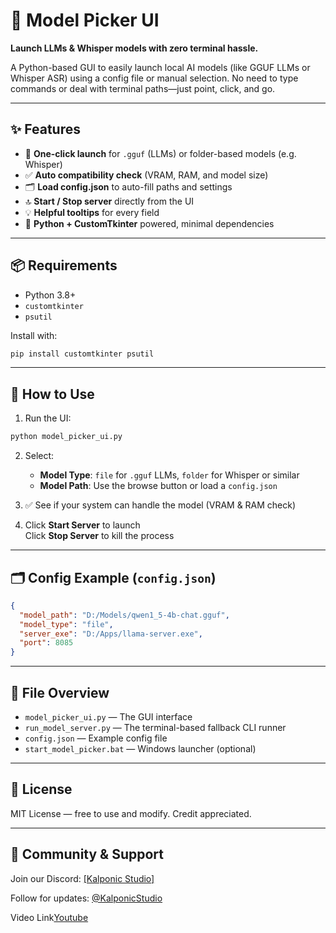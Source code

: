# 🧠 Model Picker UI  
**Launch LLMs & Whisper models with zero terminal hassle.**

A Python-based GUI to easily launch local AI models (like GGUF LLMs or Whisper ASR) using a config file or manual selection. No need to type commands or deal with terminal paths—just point, click, and go.

---

## ✨ Features

- 🎯 **One-click launch** for `.gguf` (LLMs) or folder-based models (e.g. Whisper)
- ✅ **Auto compatibility check** (VRAM, RAM, and model size)
- 🗂️ **Load config.json** to auto-fill paths and settings
- 🔝 **Start / Stop server** directly from the UI
- 💡 **Helpful tooltips** for every field
- 🔧 **Python + CustomTkinter** powered, minimal dependencies

---

## 📦 Requirements

- Python 3.8+
- `customtkinter`
- `psutil`

Install with:
```bash
pip install customtkinter psutil
```

---

## 🚀 How to Use

1. Run the UI:

```bash
python model_picker_ui.py
```

2. Select:
   - **Model Type**: `file` for `.gguf` LLMs, `folder` for Whisper or similar
   - **Model Path**: Use the browse button or load a `config.json`

3. ✅ See if your system can handle the model (VRAM & RAM check)

4. Click **Start Server** to launch  
   Click **Stop Server** to kill the process

---

## 🗂️ Config Example (`config.json`)

```json
{
  "model_path": "D:/Models/qwen1_5-4b-chat.gguf",
  "model_type": "file",
  "server_exe": "D:/Apps/llama-server.exe",
  "port": 8085
}
```

---

## 📁 File Overview

- `model_picker_ui.py` — The GUI interface
- `run_model_server.py` — The terminal-based fallback CLI runner
- `config.json` — Example config file
- `start_model_picker.bat` — Windows launcher (optional)

---

## 🤝 License

MIT License — free to use and modify. Credit appreciated.

---

## 💬 Community & Support

Join our Discord: [\[Kalponic Studio\] ](https://discord.com/invite/TpJ6wDp7P8) 

Follow for updates: [@KalponicStudio](https://twitter.com/kalponicstudio)

Video Link[Youtube](https://youtu.be/KU2msXcxANU)